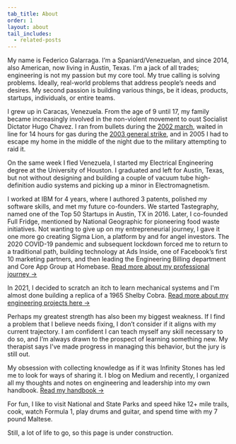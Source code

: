 ```yaml
---
tab_title: About
order: 1
layout: about
tail_includes:
  - related-posts
---
```


My name is Federico Galarraga. I’m a Spaniard/Venezuelan, and since 2014, also American, now living in Austin, Texas. I'm a jack of all trades; engineering is not my passion but my core tool. My true calling is solving problems. Ideally, real-world problems that address people’s needs and desires. My second passion is building various things, be it ideas, products, startups, individuals, or entire teams.

I grew up in Caracas, Venezuela. From the age of 9 until 17, my family became increasingly involved in the non-violent movement to oust Socialist Dictator Hugo Chavez. I ran from bullets during the [2002 march](https://en.wikipedia.org/wiki/2002_Venezuelan_coup_attempt), waited in line for 14 hours for gas during the [2003 general strike](https://en.wikipedia.org/wiki/Venezuelan_general_strike_of_2002%E2%80%932003), and in 2005 I had to escape my home in the middle of the night due to the military attempting to raid it.

On the same week I fled Venezuela, I started my Electrical Engineering degree at the University of Houston. I graduated and left for Austin, Texas, but not without designing and building a couple of vacuum tube high-definition audio systems and picking up a minor in Electromagnetism.

I worked at IBM for 4 years, where I authored 3 patents, polished my software skills, and met my future co-founders. We started Tastegraphy, named one of the Top 50 Startups in Austin, TX in 2016. Later, I co-founded Full Fridge, mentioned by National Geographic for pioneering food waste initiatives. Not wanting to give up on my entrepreneurial journey, I gave it one more go creating Sigma Lion, a platform by and for angel investors. The 2020 COVID-19 pandemic and subsequent lockdown forced me to return to a traditional path, building technology at Ads Inside, one of Facebook’s first 10 marketing partners, and then leading the Engineering Billing department and Core App Group at Homebase. [Read more about my professional journey →](/work)

In 2021, I decided to scratch an itch to learn mechanical systems and I'm almost done building a replica of a 1965 Shelby Cobra. [Read more about my engineering projects here →](/engineering)

Perhaps my greatest strength has also been my biggest weakness. If I find a problem that I believe needs fixing, I don’t consider if it aligns with my current trajectory. I am confident I can teach myself any skill necessary to do so, and I’m always drawn to the prospect of learning something new. My therapist says I've made progress in managing this behavior, but the jury is still out.

My obsession with collecting knowledge as if it was Infinity Stones has led me to look for ways of sharing it. I blog on Medium and recently, I organized all my thoughts and notes on engineering and leadership into my own handbook. [Read my handbook →](/handbook)

For fun, I like to visit National and State Parks and speed hike 12+ mile trails, cook, watch Formula 1, play drums and guitar, and spend time with my 7 pound Maltese.

Still, a lot of life to go, so this page is under construction.